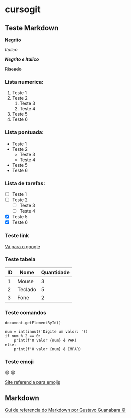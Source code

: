 # cursogit

## Teste Markdown
 
**Negrito**

*Italico*

__*Negrito e Italico*__

~~Riscado~~

### Lista numerica:

1. Teste 1
1. Teste 2
    1. Teste 3
    1. Teste 4
8. Teste 5
6. Teste 6

### Lista pontuada:

* Teste 1
* Teste 2
    * Teste 3
    * Teste 4
* Teste 5
* Teste 6

### Lista de tarefas:

- [ ] Teste 1
- [ ] Teste 2
    - [ ] Teste 3
    - [ ] Teste 4
- [x] Teste 5
- [x] Teste 6

### Teste link

[Vá para o google](https://google.com)

### Teste tabela

ID | Nome | Quantidade
---|---|---
1 | Mouse | 3
2 | Teclado | 5
3 | Fone | 2

### Teste comandos

`document.getElementById()`

```
num = int(inout('Digite um valor: '))
if num % 2 == 0:
    print(f'O valor {num} é PAR)
else:
    print(f'O valor {num} é ÍMPAR)
```

### Teste emoji

:smile: :sunglasses:

[Site referencia para emojis](https://emojipedia.org/)

## Markdown

[Gui de referencia do Markdown por Gustavo Guanabara ©](https://github.com/gustavoguanabara/git-github/tree/master/manuais-PDF)